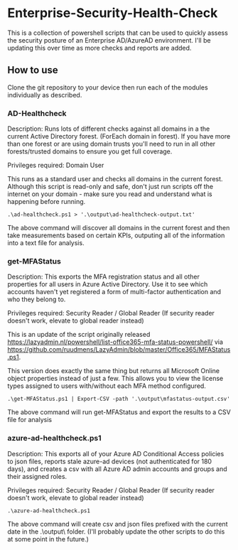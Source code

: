 # Enterprise-Security-Health-Check

This is a collection of powershell scripts that can be used to quickly assess the security posture of an Enterprise AD/AzureAD environment. I'll be updating this over time as more checks and reports are added. 

## How to use

Clone the git repository to your device then run each of the modules individually as described. 

### AD-Healthcheck

Description:
Runs lots of different checks against all domains in a the current Active Directory forest. (ForEach domain in forest). If you have more than one forest or are using domain trusts you'll need to run in all other forests/trusted domains to ensure you get full coverage.

Privileges required: Domain User

This runs as a standard user and checks all domains in the current forest. 
Although this script is read-only and safe, don't just run scripts off the internet on your domain - make sure you read and understand what is happening before running.

```
.\ad-healthcheck.ps1 > '.\output\ad-healthcheck-output.txt'
```

The above command will discover all domains in the current forest and then take measurements based on certain KPIs, outputing all of the information into a text file for analysis.

### get-MFAStatus

Description:
This exports the MFA registration status and all other properties for all users in Azure Active Directory. Use it to see which accounts haven't yet registered a form of multi-factor authentication and who they belong to.

Privileges required: Security Reader / Global Reader (If security reader doesn't work, elevate to global reader instead)

This is an update of the script originally released https://lazyadmin.nl/powershell/list-office365-mfa-status-powershell/ via https://github.com/ruudmens/LazyAdmin/blob/master/Office365/MFAStatus.ps1. 

This version does exactly the same thing but returns all Microsoft Online object properties instead of just a few. This allows you to view the license types assigned to users with/without each MFA method configured.

```
.\get-MFAStatus.ps1 | Export-CSV -path '.\output\mfastatus-output.csv'
```

The above command will run get-MFAStatus and export the results to a CSV file for analysis

### azure-ad-healthcheck.ps1

Description:
This exports all of your Azure AD Conditional Access policies to json files, reports stale azure-ad devices (not authenticated for 180 days), and creates a csv with all Azure AD admin accounts and groups and their assigned roles.

Privileges required: Security Reader / Global Reader (If security reader doesn't work, elevate to global reader instead)

```
.\azure-ad-healthcheck.ps1
```

The above command will create csv and json files prefixed with the current date in the .\output\ folder. 
(I'll probably update the other scripts to do this at some point in the future.)

